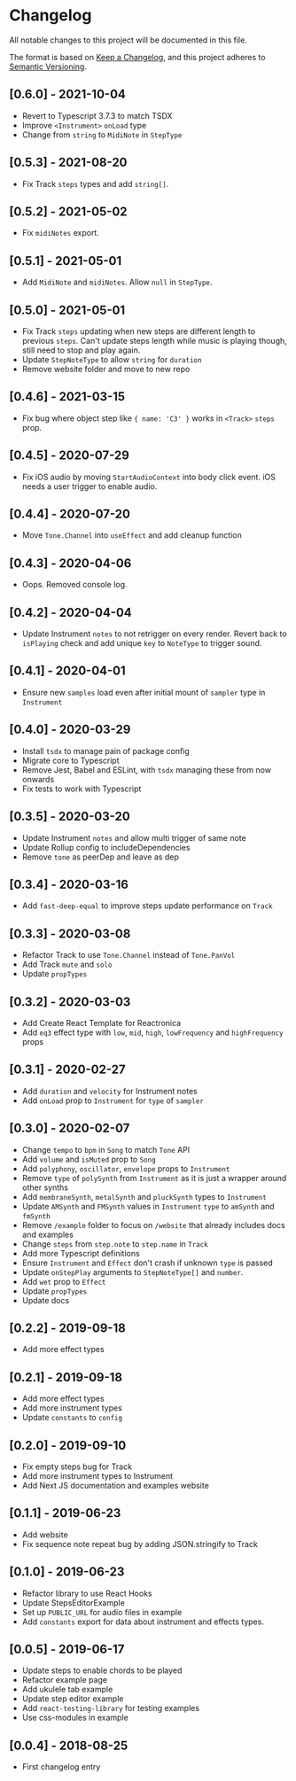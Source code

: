 # Changelog

All notable changes to this project will be documented in this file.

The format is based on [Keep a Changelog](https://keepachangelog.com/en/1.0.0/),
and this project adheres to [Semantic Versioning](https://semver.org/spec/v2.0.0.html).

## [0.6.0] - 2021-10-04

- Revert to Typescript 3.7.3 to match TSDX
- Improve `<Instrument>` `onLoad` type
- Change from `string` to `MidiNote` in `StepType`

## [0.5.3] - 2021-08-20

- Fix Track `steps` types and add `string[]`.

## [0.5.2] - 2021-05-02

- Fix `midiNotes` export.

## [0.5.1] - 2021-05-01

- Add `MidiNote` and `midiNotes`. Allow `null` in `StepType`.

## [0.5.0] - 2021-05-01

- Fix Track `steps` updating when new steps are different length to previous `steps`. Can't update steps length while music is playing though, still need to stop and play again.
- Update `StepNoteType` to allow `string` for `duration`
- Remove website folder and move to new repo

## [0.4.6] - 2021-03-15

- Fix bug where object step like `{ name: 'C3' }` works in `<Track>` `steps` prop.

## [0.4.5] - 2020-07-29

- Fix iOS audio by moving `StartAudioContext` into body click event. iOS needs a user trigger to enable audio.

## [0.4.4] - 2020-07-20

- Move `Tone.Channel` into `useEffect` and add cleanup function

## [0.4.3] - 2020-04-06

- Oops. Removed console log.

## [0.4.2] - 2020-04-04

- Update Instrument `notes` to not retrigger on every render. Revert back to `isPlaying` check and add unique `key` to `NoteType` to trigger sound.

## [0.4.1] - 2020-04-01

- Ensure new `samples` load even after initial mount of `sampler` type in `Instrument`

## [0.4.0] - 2020-03-29

- Install `tsdx` to manage pain of package config
- Migrate core to Typescript
- Remove Jest, Babel and ESLint, with `tsdx` managing these from now onwards
- Fix tests to work with Typescript

## [0.3.5] - 2020-03-20

- Update Instrument `notes` and allow multi trigger of same note
- Update Rollup config to includeDependencies
- Remove `tone` as peerDep and leave as dep

## [0.3.4] - 2020-03-16

- Add `fast-deep-equal` to improve steps update performance on `Track`

## [0.3.3] - 2020-03-08

- Refactor Track to use `Tone.Channel` instead of `Tone.PanVol`
- Add Track `mute` and `solo`
- Update `propTypes`

## [0.3.2] - 2020-03-03

- Add Create React Template for Reactronica
- Add `eq3` effect type with `low`, `mid`, `high`, `lowFrequency` and `highFrequency` props

## [0.3.1] - 2020-02-27

- Add `duration` and `velocity` for Instrument notes
- Add `onLoad` prop to `Instrument` for `type` of `sampler`

## [0.3.0] - 2020-02-07

- Change `tempo` to `bpm` in `Song` to match `Tone` API
- Add `volume` and `isMuted` prop to `Song`
- Add `polyphony`, `oscillator`, `envelope` props to `Instrument`
- Remove `type` of `polySynth` from `Instrument` as it is just a wrapper around other synths
- Add `membraneSynth`, `metalSynth` and `pluckSynth` types to `Instrument`
- Update `AMSynth` and `FMSynth` values in `Instrument` `type` to `amSynth` and `fmSynth`
- Remove `/example` folder to focus on `/website` that already includes docs and examples
- Change `steps` from `step.note` to `step.name` in `Track`
- Add more Typescript definitions
  <!-- - Change `Instrument` to use `useLayoutEffect` instead of `useEffect` for triggering `notes` -->
- Ensure `Instrument` and `Effect` don't crash if unknown `type` is passed
- Update `onStepPlay` arguments to `StepNoteType[]` and `number`.
- Add `wet` prop to `Effect`
- Update `propTypes`
- Update docs

## [0.2.2] - 2019-09-18

- Add more effect types

## [0.2.1] - 2019-09-18

- Add more effect types
- Add more instrument types
- Update `constants` to `config`

## [0.2.0] - 2019-09-10

- Fix empty steps bug for Track
- Add more instrument types to Instrument
- Add Next JS documentation and examples website

## [0.1.1] - 2019-06-23

- Add website
- Fix sequence note repeat bug by adding JSON.stringify to Track

## [0.1.0] - 2019-06-23

- Refactor library to use React Hooks
- Update StepsEditorExample
- Set up `PUBLIC_URL` for audio files in example
- Add `constants` export for data about instrument and effects types.

## [0.0.5] - 2019-06-17

- Update <Track> steps to enable chords to be played
- Refactor example page
- Add ukulele tab example
- Update step editor example
- Add `react-testing-library` for testing examples
- Use css-modules in example

## [0.0.4] - 2018-08-25

- First changelog entry
